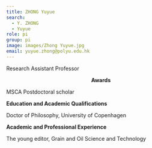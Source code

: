 ```yaml
---
title: ZHONG Yuyue
search:
  - Y. ZHONG
  - Yuyue
role: pi
group: pi
image: images/Zhong Yuyue.jpg
email: yuyue.zhong@polyu.edu.hk
---
```

Research Assistant Professor

<p style="text-align: center;"><strong>Awards</strong></p>

MSCA Postdoctoral scholar

**Education and Academic Qualifications**

Doctor of Philosophy, University of Copenhagen

**Academic and Professional Experience**

The young editor, Grain and Oil Science and Technology 
